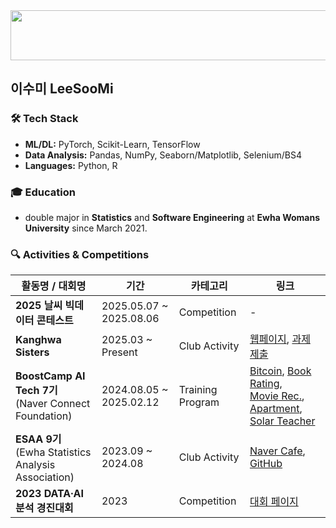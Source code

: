 
<a href="https://github.com/devxb/gitanimals">
  <img
    src="https://render.gitanimals.org/lines/SooMiiii?pet-id=662524907837691860"
    width="600"
    height="80"
  />
</a>
  
## 이수미 LeeSooMi

### 🛠️ Tech Stack

- **ML/DL:** PyTorch, Scikit-Learn, TensorFlow  
- **Data Analysis:** Pandas, NumPy, Seaborn/Matplotlib, Selenium/BS4  
- **Languages:** Python, R

### 🎓 Education

- double major in **Statistics** and **Software Engineering** at **Ewha Womans University** since March 2021.

### 🔍 Activities & Competitions

| **활동명 / 대회명**                                | **기간**                  | **카테고리**       | **링크**                                                                                                                                                        |
|----------------------------------------------------|---------------------------|--------------------|------------------------------------------------------------------------------------------------------------------------------------------------------------------|
| **2025 날씨 빅데이터 콘테스트**                    | 2025.05.07 ~ 2025.08.06   | Competition        | -                                                                                                                                                                |
| **Kanghwa Sisters**                                | 2025.03 ~ Present          | Club Activity      | [웹페이지](https://kanghwasisters.github.io/), [과제 제출](https://github.com/SooMiiii/25-1-StockPredictions)                                                  |
| **BoostCamp AI Tech 7기**<br>(Naver Connect Foundation) | 2024.08.05 ~ 2025.02.12   | Training Program   | [Bitcoin](https://github.com/SooMiiii/Bitcoin-Classification-Prediction), [Book Rating](https://github.com/SooMiiii/Book-Rating-Prediction),<br>[Movie Rec.](https://github.com/SooMiiii/Movie-Recommendation), [Apartment](https://github.com/SooMiiii/Apartment-Price-Prediction), [Solar Teacher](https://github.com/SooMiiii/Solar-Teacher) |
| **ESAA 9기**<br>(Ewha Statistics Analysis Association) | 2023.09 ~ 2024.08         | Club Activity      | [Naver Cafe](https://cafe.naver.com/esaa2019), [GitHub](https://github.com/SooMiiii/ESAA)                                                                         |
| **2023 DATA·AI 분석 경진대회**                     | 2023                      | Competition        | [대회 페이지](https://aida.kisti.re.kr/competition/main/competition/COMP_000000000000012/detail.do)                                                             |

